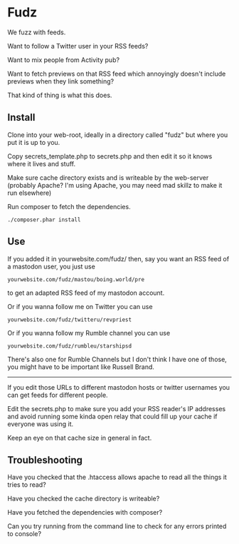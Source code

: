 # Fudz

We fuzz with feeds.

Want to follow a Twitter user in your RSS feeds?

Want to mix people from Activity pub?

Want to fetch previews on that RSS feed which annoyingly
doesn't include previews when they link something?

That kind of thing is what this does.


## Install 

Clone into your web-root, ideally in a directory called
"fudz" but where you put it is up to you.

Copy secrets_template.php to secrets.php and then edit
it so it knows where it lives and stuff.

Make sure cache directory exists and is writeable by
the web-server (probably Apache? I'm using Apache,
you may need mad skillz to make it run elsewhere)

Run composer to fetch the dependencies.

```
./composer.phar install
```

## Use

If you added it in yourwebsite.com/fudz/ then, 
say you want an RSS feed of a mastodon user, 
you just use

```
yourwebsite.com/fudz/mastou/boing.world/pre
```

to get an adapted RSS feed of my mastodon account.

Or if you wanna follow me on Twitter you can use

```
yourwebsite.com/fudz/twitteru/revpriest
```

Or if you wanna follow my Rumble channel you can use

```
yourwebsite.com/fudz/rumbleu/starshipsd
```

There's also one for Rumble Channels but I don't
think I have one of those, you might have to be
important like Russell Brand.

---

If you edit those URLs to different mastodon
hosts or twitter usernames you can get feeds for
different people.

Edit the secrets.php to make sure you add your
RSS reader's IP addresses and avoid running some
kinda open relay that could fill up your cache
if everyone was using it.

Keep an eye on that cache size in general in fact.


## Troubleshooting

Have you checked that the .htaccess allows apache to read all
the things it tries to read?

Have you checked the cache directory is writeable?

Have you fetched the dependencies with composer?

Can you try running from the command line to check for
any errors printed to console?


